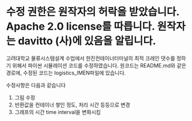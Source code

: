 # 수정 권한은 원작자의 허락을 받았습니다. Apache 2.0 license를 따릅니다. 원작자는 davitto (사)에 있음을 알립니다.
고려대학교 물류시스템설계 수업에서 한진컨테이너터미널의 최적 크레인 댓수를 정하기 위해서 파이썬 시뮬레이션 코드를 수정하였습니다.
원코드는 README.md와 같은 경로에, 수정된 코드는 logistics_IMEN파일에 있습니다.

수정사항은 다음과 같습니다

1) 그림 수정
2) 반환값을 컨테이너 쌓인 정도, 처리 시간 등등으로 변경
3) 그래프의 시간 time interval을 변화시킴
